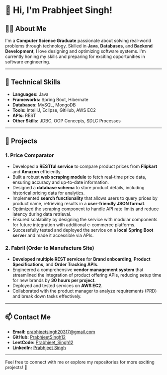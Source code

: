 # 👋 Hi, I'm Prabhjeet Singh!  


## 👨‍💻 About Me  
I'm a **Computer Science Graduate** passionate about solving real-world problems through technology. Skilled in **Java**, **Databases**, and **Backend Development**, I love designing and optimizing software systems. I'm currently honing my skills and preparing for exciting opportunities in software engineering.

---



## 🔧 Technical Skills  
- **Languages:** Java  
- **Frameworks:** Spring Boot, Hibernate  
- **Databases:** MySQL, MongoDB  
- **Tools:** IntelliJ, Eclipse, GitHub, AWS EC2  
- **APIs:** REST  
- **Other Skills:** JDBC, OOP Concepts, SDLC Processes  

---

## 🌟 Projects  

### **1. Price Comparator**  
- Developed a **RESTful service** to compare product prices from **Flipkart** and **Amazon** efficiently.  
- Built a robust **web scraping module** to fetch real-time price data, ensuring accuracy and up-to-date information.  
- Designed a **database schema** to store product details, including historical pricing data for analytics.  
- Implemented **search functionality** that allows users to query prices by product name, retrieving results in a **user-friendly JSON format**.  
- Optimized the scraping component to handle API rate limits and reduce latency during data retrieval.  
- Ensured scalability by designing the service with modular components for future integration with additional e-commerce platforms.  
- Successfully tested and deployed the service on a **local Spring Boot server** and made it accessible via APIs.

### **2. Fabril (Order to Manufacture Site)**  
- **Developed multiple REST services** for **Brand onboarding**, **Product Specifications**, and **Order Tracking APIs**.  
- Engineered a comprehensive **vendor management system** that streamlined the integration of product offering APIs, reducing setup time for new brands by **30 hours per project**.  
- Deployed and tested services on **AWS EC2**.  
- Collaborated with the product manager to analyze requirements (PRD) and break down tasks effectively.


---



## 📫 Contact Me  
- **Email:** [prabhjeetsingh20317@gmail.com](mailto:prabhjeetsingh20317@gmail.com)  
- **GitHub:** [PrabhjeetSingh12](https://github.com/PrabhjeetSingh12)  
- **LeetCode:** [Prabhjeet_Singh12](https://leetcode.com/u/Prabhjeet_Singh12)  
- **LinkedIn:** [Prabhjeet Singh](https://linkedin.com/in/prabhjeet-singh-2055911ab)  

---

Feel free to connect with me or explore my repositories for more exciting projects! 🚀


<!--
**PrabhjeetSingh12/PrabhjeetSingh12** is a ✨ _special_ ✨ repository because its `README.md` (this file) appears on your GitHub profile.

Here are some ideas to get you started:

- 🔭 I’m currently working on ...
- 🌱 I’m currently learning ...
- 👯 I’m looking to collaborate on ...
- 🤔 I’m looking for help with ...
- 💬 Ask me about ...
- 📫 How to reach me: ...
- 😄 Pronouns: ...
- ⚡ Fun fact: ...
-->
